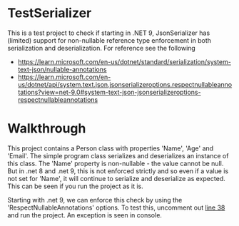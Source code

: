 # TestSerializer


This is a test project to check if starting in .NET 9, JsonSerializer has (limited) support for non-nullable reference type enforcement in both serialization and deserialization.
For reference  see the following
- https://learn.microsoft.com/en-us/dotnet/standard/serialization/system-text-json/nullable-annotations
- https://learn.microsoft.com/en-us/dotnet/api/system.text.json.jsonserializeroptions.respectnullableannotations?view=net-9.0#system-text-json-jsonserializeroptions-respectnullableannotations

# Walkthrough
This project contains a Person class with properties 'Name', 'Age' and 'Email'. The simple program class serializes and deserializes an instance of this class.
The 'Name' property is non-nullable - the value cannot be null. But in .net 8 and .net 9, this is not enforced strictly and so even if a value is not set for 'Name', it will continue to serialize and deserialize as expected. This can be seen if you run the project as it is.

Starting with .net 9, we can enforce this check by using the 'RespectNullableAnnotations' options. To test this, uncomment out [line 38](https://github.com/soujay/TestSerializer/blob/master/TestSerializer/Program.cs#L38) and run the project. An exception is seen in console. 
